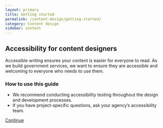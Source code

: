 ```yaml
---
layout: primary
title: Getting started
permalink: /content-design/getting-started/
category: Content design
sidebar: content
---
```


## Accessibility for content designers

Accessible writing ensures your content is easier for everyone to read. As we build government services, we want to ensure they are accessible and welcoming to everyone who needs to use them.

### How to use this guide

- We recommend conducting accessibility testing throughout the design and development processes.
- If you have project-specific questions, ask your agency’s accessibility team.

<a class="usa-button button-next" href="{{ site.baseurl }}/content-design/plain-language/">Continue <i class="fa fa-chevron-right" aria-hidden="true"></i></a>
